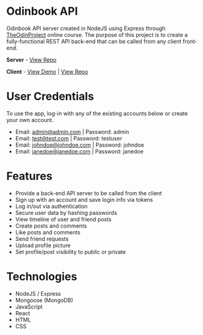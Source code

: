 # Odinbook API

Odinbook API server created in NodeJS using Express through [TheOdinProject](https://www.theodinproject.com) online course. The purpose of this project is to create a fully-functional REST API back-end that can be called from any client front-end.

**Server** - [View Repo](https://github.com/RedRaptor10/odinbook-api/)

**Client** - [View Demo](https://redraptor10.github.io/odinbook/) | [View Repo](https://github.com/RedRaptor10/odinbook/)

# User Credentials

To use the app, log-in with any of the existing accounts below or create your own account.

- Email: admin@admin.com | Password: admin
- Email: test@test.com | Password: testuser
- Email: johndoe@johndoe.com | Password: johndoe
- Email: janedoe@janedoe.com | Password: janedoe

# Features

- Provide a back-end API server to be called from the client
- Sign up with an account and save login info via tokens
- Log in/out via authentication
- Secure user data by hashing passwords
- View timeline of user and friend posts
- Create posts and comments
- Like posts and comments
- Send friend requests
- Upload profile picture
- Set profile/post visibility to public or private

# Technologies

- NodeJS / Express
- Mongoose (MongoDB)
- JavaScript
- React
- HTML
- CSS